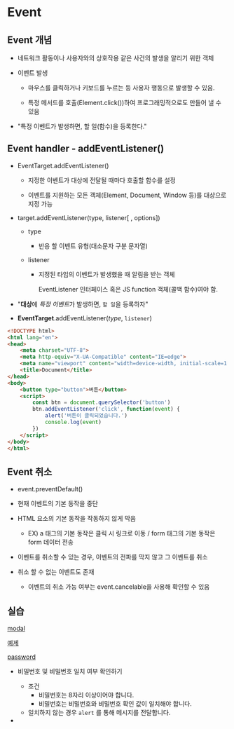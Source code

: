 # Event

## Event 개념

- 네트워크 활동이나 사용자와의 상호작용 같은 사건의 발생을 알리기 위한 객체

- 이벤트 발생
  
  - 마우스를 클릭하거나 키보드를 누르는 등 사용자 행동으로 발생할 수 있음.
  
  - 특정 메서드를 호출(Element.click())하여 프로그래밍적으로도 만들어 낼 수 있음

- "특정 이벤트가 발생하면, 할 일(함수)을 등록한다."

## Event handler - addEventListener()

- EventTarget.addEventListener()
  
  - 지정한 이벤트가 대상에 전달될 때마다 호출할 함수를 설정
  
  - 이벤트를 지원하는 모든 객체(Element, Document, Window 등)를 대상으로 지정 가능

- target.addEventListener(type, listener[ , options])
  
  - type
    
    - 반응 할 이벤트 유형(대소문자 구분 문자열)
  
  - listener
    
    - 지정된 타입의 이벤트가 발생했을 때 알림을 받는 객체
      
      EventListener 인터페이스 혹은 JS function 객체(콜백 함수)여야 함.

- "**대상**에 *특정 이벤트*가 발생하면, `할 일`을 등록하자"

- **EventTarget**.addEventListener(*type*, `listener`)

```html
<!DOCTYPE html>
<html lang="en">
<head>
    <meta charset="UTF-8">
    <meta http-equiv="X-UA-Compatible" content="IE=edge">
    <meta name="viewport" content="width=device-width, initial-scale=1.0">
    <title>Document</title>
</head>
<body>
    <button type="button">버튼</button>
    <script>
        const btn = document.querySelector('button')
        btn.addEventListener('click', function(event) {
            alert('버튼이 클릭되었습니다.')
            console.log(event)
        })
    </script>
</body>
</html>
```

## Event 취소

- event.preventDefault()

- 현재 이벤트의 기본 동작을 중단

- HTML 요소의 기본 동작을 작동하지 않게 막음
  
  - EX) a 태그의 기본 동작은 클릭 시 링크로 이동 / form 태그의 기본 동작은 form 데이터 전송

- 이벤트를 취소할 수 있는 경우, 이벤트의 전파를 막지 않고 그 이벤트를 취소

- 취소 할 수 없는 이벤트도 존재
  
  - 이벤트의 취소 가능 여부는 event.cancelable을 사용해 확인할 수 있음





## 실습

[modal](./실습/04.html)

[예제](./실습/test.html)

[password](./실습/06_form.html)

- 비밀번호 및 비밀번호 일치 여부 확인하기
  
  - 조건
    - 비밀번호는 8자리 이상이어야 합니다.
    - 비밀번호는 비밀번호와 비밀번호 확인 값이 일치해야 합니다.
  - 일치하지 않는 경우 `alert` 를 통해 메시지를 전달합니다.

- 
